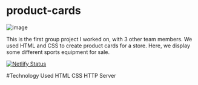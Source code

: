 # product-cards

![image](https://baileygroupproject1.netlify.app/)

This is the first group project I worked on, with 3 other team members. We used HTML and CSS to create product cards for a store. Here, we display some different sports equipment for sale. 

[![Netlify Status](https://api.netlify.com/api/v1/badges/a8e5953a-f709-452e-bbc1-b74345436c53/deploy-status)](https://app.netlify.com/sites/baileygroupproject1/deploys)

#Technology Used
HTML
CSS
HTTP Server
